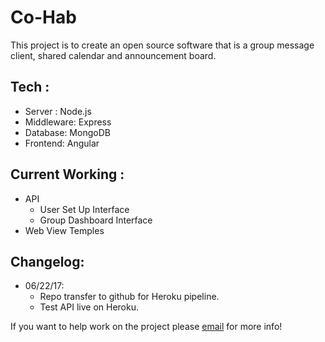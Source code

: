 # Co-Hab

This project is to create an open source software that is a group message client,
shared calendar and announcement board.

## Tech :
  - Server : Node.js
  - Middleware: Express
  - Database: MongoDB
  - Frontend: Angular



## Current Working :

  * API
    - User Set Up Interface
    - Group Dashboard Interface
  * Web View Temples

## Changelog:
  * 06/22/17:
    - Repo transfer to github for Heroku pipeline.
    - Test API live on Heroku.



If you want to help work on the project please [email](mailto:shehtabzaman@gmail.com) for more info!

